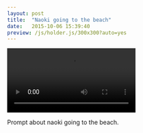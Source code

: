 ```yaml
---
layout: post
title:  "Naoki going to the beach"
date:   2015-10-06 15:39:40
preview: /js/holder.js/300x300?auto=yes
---
```


![Picture 1](/assets/atthebeach.mp4)

Prompt about naoki going to the beach.
